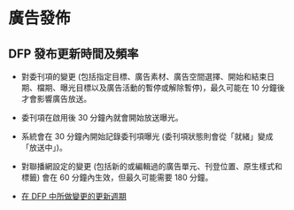 # 廣告發佈

## DFP 發布更新時間及頻率

* 對委刊項的變更 (包括指定目標、廣告素材、廣告空間選擇、開始和結束日期、檔期、曝光目標以及廣告活動的暫停或解除暫停)，最久可能在 10 分鐘後才會影響廣告放送。
* 委刊項在啟用後 30 分鐘內就會開始放送曝光。
* 系統會在 30 分鐘內開始記錄委刊項曝光 (委刊項狀態則會從「就緒」變成「放送中」)。
* 對聯播網設定的變更 (包括新的或編輯過的廣告單元、刊登位置、原生樣式和標籤) 會在 60 分鐘內生效，但最久可能需要 180 分鐘。

* [在 DFP 中所做變更的更新週期](https://support.google.com/adxseller/answer/79203?hl=zh-Hant)
